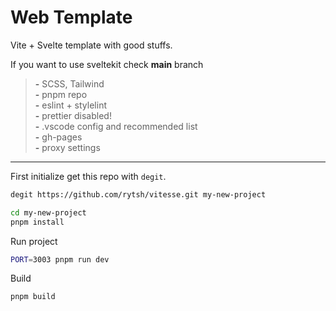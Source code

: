 # Web Template

Vite + Svelte template with good stuffs.

If you want to use sveltekit check __main__ branch

> __-__ SCSS, Tailwind  
> __-__ pnpm repo  
> __-__ eslint + stylelint  
> __-__ prettier disabled!  
> __-__ .vscode config and recommended list  
> __-__ gh-pages  
> __-__ proxy settings

---

First initialize get this repo with `degit`.

```sh
degit https://github.com/rytsh/vitesse.git my-new-project
```

```sh
cd my-new-project
pnpm install
```

Run project

```sh
PORT=3003 pnpm run dev
```

Build

```sh
pnpm build
```
